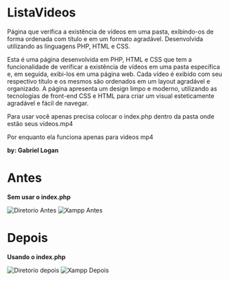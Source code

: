 # ListaVideos
Página que verifica a existência de vídeos em uma pasta, exibindo-os de forma ordenada com título e em um formato agradável. Desenvolvida utilizando as linguagens PHP, HTML e CSS.

Esta é uma página desenvolvida em PHP, HTML e CSS que tem a funcionalidade de verificar a existência de vídeos em uma pasta específica e, em seguida, exibi-los em uma página web. Cada vídeo é exibido com seu respectivo título e os mesmos são ordenados em um layout agradável e organizado. A página apresenta um design limpo e moderno, utilizando as tecnologias de front-end CSS e HTML para criar um visual esteticamente agradável e fácil de navegar.

Para usar você apenas precisa colocar o index.php dentro da pasta onde estão seus videos.mp4

Por enquanto ela funciona apenas para videos mp4

**by: Gabriel Logan**


# Antes

**Sem usar o index.php**

![Diretorio Antes](https://raw.githubusercontent.com/gabriel-logan/ListaVideos/main/Antes_Depois/diretorioAntes.png)
![Xampp Antes](https://raw.githubusercontent.com/gabriel-logan/ListaVideos/main/Antes_Depois/apacheXamppAntes.png)

# Depois

**Usando o index.php**


![Diretorio depois](https://raw.githubusercontent.com/gabriel-logan/ListaVideos/main/Antes_Depois/diretorioDepois.png)
![Xampp Depois](https://raw.githubusercontent.com/gabriel-logan/ListaVideos/main/Antes_Depois/apacheXamppDepois.png)
